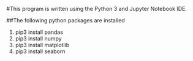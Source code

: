 #This program is written using the Python 3 and Jupyter Notebook IDE.

##The following python packages are installed
1. pip3 install pandas
2. pip3 install numpy
3. pip3 install matplotlib
4. pip3 install seaborn
